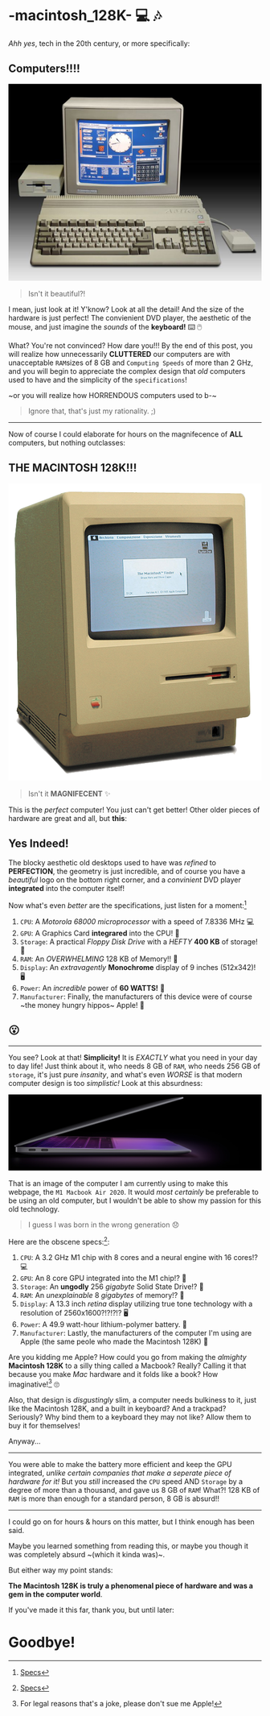 # -macintosh_128K- :computer: :notes:

*Ahh yes*, tech in the 20th century, or more specifically:

## Computers!!!!

![True Magnificence](old_computer.png)

> Isn't it beautiful?!

I mean, just look at it! Y'know? Look at all the detail! And the size of the hardware is just perfect! The convienient DVD player, the aesthetic of the mouse, and just imagine the *sounds* of the **keyboard!** ⌨️ 🖱️

What? You're not convinced? How dare you!!! By the end of this post, you will realize how unnecessarily **CLUTTERED** our computers are with unacceptable `RAM`sizes of 8 GB and `Computing Speeds` of more than 2 GHz, and you will begin to appreciate the complex design that *old* computers used to have and
the simplicity of the `specifications`!

~or you will realize how HORRENDOUS computers used to b-~
 > Ignore that, that's just my rationality. ;)
---

Now of course I could elaborate for hours on the magnifecence of **ALL** computers, but nothing outclasses:

## THE MACINTOSH 128K!!!

![GODLY MAGNIFECENCE](macintosh_128K.png)

> Isn't it **MAGNIFECENT** ✨

This is the *perfect* computer! You just can't get better! Other older pieces of hardware are great and all, but **this**:

## Yes Indeed!

The blocky aesthetic old desktops used to have was *refined* to **PERFECTION**, the geometry is just incredible, and of course you have a *beautiful* logo
on the bottom right corner, and a *convinient* DVD player **integrated** into the computer itself!

Now what's even *better* are the specifications, just listen for a moment:[^1]

1. `CPU`: A *Motorola 68000 microprocessor* with a speed of 7.8336 MHz 💻
2. `GPU`: A Graphics Card **integrared** into the CPU! 🔌
3. `Storage`: A practical *Floppy Disk Drive* with a *HEFTY* **400 KB** of storage! 💾
4. `RAM`: An *OVERWHELMING* 128 KB of Memory!! 🎱
5. `Display`: An *extravagently*  **Monochrome** display of 9 inches (512x342)! 🖥️
6. `Power`: An *incredible* power of **60 WATTS!** 🔋
7. `Manufacturer`: Finally, the manufacturers of this device were of course ~the money hungry hippos~ Apple! 🍎

## 😮

---
You see? Look at that! **Simplicity!** It is *EXACTLY* what you need in your day to day life! Just think about it, who needs 8 GB of `RAM`, who needs 256 GB of `storage`, it's just pure *insanity*, and what's even *WORSE* is that modern computer design is too *simplistic!* Look at this absurdness:

![Carnage](m1_macbook.png)

That is an image of the computer I am currently using to make this webpage, the `M1 Macbook Air 2020`. It would *most certainly* be preferable to be using an old computer, but I wouldn't be able to show my passion for this old technology. 

> I guess I was born in the wrong generation 😞

Here are the obscene specs:[^2]:

1. `CPU`: A 3.2 GHz M1 chip with 8 cores and a neural engine with 16 cores!? 💻
2. `GPU`: An 8 core GPU integrated into the M1 chip!? 🔌
3. `Storage`: An **ungodly** 256 *gigabyte* Solid State Drive!? 💾
4. `RAM`: An *unexplainable* 8 *gigabytes* of memory!? 🎱
5. `Display`: A 13.3 inch *retina* display utilizing true tone technology with a resolution of 2560x1600?!?!?!? 🖥️
6. `Power`: A 49.9 watt-hour lithium-polymer battery. 🔋
7. `Manufacturer`: Lastly, the manufacturers of the computer I'm using are Apple (the same peole who made the Macintosh 128K) 🍎

Are you kidding me Apple? How could you go from making the *almighty* **Macintosh 128K** to a silly thing called a Macbook? Really? Calling it that because
you make *Mac* hardware and it folds like a book? How imaginative![^3] 🙄

Also, that design is *disgustingly* slim, a computer needs bulkiness to it, just like the Macintosh 128K, and a built in keyboard? And a trackpad? Seriously? Why bind them to a keyboard they may not like? Allow them to buy it for themselves!

Anyway...

---
You were able to make the battery more efficient and keep the GPU integrated, *unlike certain companies that make a seperate piece of hardware for it!* But you *still* increased the `CPU` speed AND `Storage` by a degree of more than a thousand, and gave us 8 GB of `RAM`! What?! 128 KB of `RAM` is more than enough for a standard person, 8 GB is absurd!!

---
I could go on for hours & hours on this matter, but I think enough has been said.

Maybe you learned something from reading this, or maybe you though it was completely absurd ~(which it kinda was)~.

But either way my point stands:

**The Macintosh 128K is truly a phenomenal piece of hardware and was a gem in the computer world**.

If you've made it this far, thank you, but until later:

# Goodbye!
















[^1]:[Specs](https://apple-history.com/128k)
[^2]:[Specs](https://support.apple.com/kb/SP825?locale=en_US)
[^3]: For legal reasons that's a joke, please don't sue me Apple!
